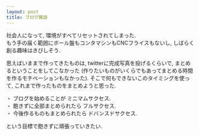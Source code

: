 ```yaml
---
layout: post
title: ブログ開設
---
```


社会人になって, 環境がすべてリセットされてしまった.  
もう手の届く範囲にボール盤もコンタマシンもCNCフライスもないし, しばらく創る趣味はきびしそう.  

思えばいままで作ってきたものは, twitterに完成写真を投げるくらいで, まとめるということをしてこなかった (作りたいものがいくらでもあってまとめる時間を作るモチベーションもなかった).
そこで何もできないこのタイミングを使って, これまで作ったものをまとめようと思った.

・ ブログを始めることが ミニマムサクセス.  
・ 飽きずに全部まとめられたら フルサクセス.  
・ 今後作るものもまとめられたら ドバンスドサクセス.  

という目標で飽きずに頑張っていきたい.  
